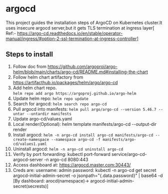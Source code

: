 # argocd
This project guides the installation steps of ArgoCD on Kubernetes cluster.It uses insecure argocd server,but it gets TLS termination 
at ingress layer[ Ref:- https://argo-cd.readthedocs.io/en/stable/operator-manual/ingress/#option-2-ssl-termination-at-ingress-controller]

## Steps to install
1. Follow doc from https://github.com/argoproj/argo-helm/blob/main/charts/argo-cd/README.md#installing-the-chart
2. Follow helm chart artifactory from https://artifacthub.io/packages/helm/argo/argo-cd
3. Add helm chart repo.  
   `helm repo add argo https://argoproj.github.io/argo-helm`
4. Update helm repo: `helm repo update`
5. Search for argocd: `helm search repo argo-cd`
6. Pull argocd into manifests: `helm pull argo/argo-cd --version 5.46.7 --untar --untardir manifests`
7. Update argo-cd/values.yaml
8. Local render(Optional): helm template manifests/argo-cd --output-dir render
9. Install argocd: `helm -n argo-cd install argo-cd manifests/argo-cd --create-namespace --namespace argo-cd -f manifests/argo-cd/values1.yaml`
10. Uninstall argocd: `helm -n argo-cd uninstall argo-cd`
11. Verify by port forwarding: kubectl port-forward service/argo-cd-argocd-server -n argo-cd 8080:443
12. Access dashboard at: https://argocd.master.com:30443/
13. Creds are: 
    username: admin
    password: kubectl -n argo-cd get secret argocd-initial-admin-secret -o jsonpath="{.data.password}" | base64 -d 
    [By dashboard: arocd(namespace)-> argocd-initial-admin-secret(secrests)] 
